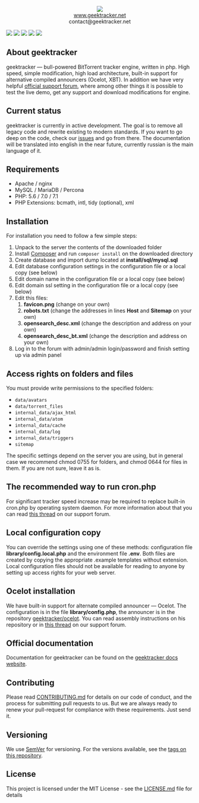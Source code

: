 <p align="center"><img src="http://www.geektracker.net/data/avatars/gallery/noavatar.png"><br>
   <a href="geektracker.net">www.geektracker.net</a><br>
contact@geektracker.net</p>

<img src="http://www.geektracker.net/data/images/1.jpg">
<img src="http://www.geektracker.net/data/images/2.jpg">
<img src="http://www.geektracker.net/data/images/3.jpg">
<img src="http://www.geektracker.net/data/images/4.jpg">
<img src="http://www.geektracker.net/data/images/5.jpg">

## About geektracker

geektracker — bull-powered BitTorrent tracker engine, written in php. High speed, simple modification, high load 
architecture, built-in support for alternative compiled announcers (Ocelot, XBT). In addition we have very helpful 
[official support forum](https://geektracker.com/forum), where among other things it is possible to test the live 
demo, get any support and download modifications for engine.

## Current status

geektracker is currently in active development. The goal is to remove all legacy code and rewrite existing to 
modern standards. If you want to go deep on the code, check our [issues](https://github.com/geektracker/geektracker/issues) 
and go from there. The documentation will be translated into english in the near future, currently russian is the main language of it.

## Requirements

* Apache / nginx
* MySQL / MariaDB / Percona
* PHP: 5.6 / 7.0 / 7.1
* PHP Extensions: bcmath, intl, tidy (optional), xml

## Installation

For installation you need to follow a few simple steps:

1. Unpack to the server the contents of the downloaded folder
1. Install [Composer](https://getcomposer.org/) and run `composer install` on the downloaded directory
1. Create database and import dump located at **install/sql/mysql.sql**
1. Edit database configuration settings in the configuration file or a local copy (see below)
1. Edit domain name in the configuration file or a local copy (see below)
1. Edit domain ssl setting in the configuration file or a local copy (see below)
1. Edit this files:
   1. **favicon.png** (change on your own)
   1. **robots.txt** (change the addresses in lines **Host** and **Sitemap** on your own)
   1. **opensearch_desc.xml** (change the description and address on your own)
   1. **opensearch_desc_bt.xml** (change the description and address on your own)
1. Log in to the forum with admin/admin login/password and finish setting up via admin panel

## Access rights on folders and files

You must provide write permissions to the specified folders:
* `data/avatars`
* `data/torrent_files`
* `internal_data/ajax_html`
* `internal_data/atom`
* `internal_data/cache`
* `internal_data/log`
* `internal_data/triggers`
* `sitemap`

The specific settings depend on the server you are using, but in general case we recommend chmod 0755 for folders, 
and chmod 0644 for files in them. If you are not sure, leave it as is.

## The recommended way to run cron.php

For significant tracker speed increase may be required to replace built-in cron.php by operating system daemon. For more 
information about that you can read [this thread](https://geektracker.com/forum/threads/52/) on our support forum.

## Local configuration copy

You can override the settings using one of these methods: configuration file **library/config.local.php** and the environment
file **.env**. Both files are created by copying the appropriate .example templates without extension. Local configuration files 
should not be available for reading to anyone by setting up access rights for your web server.

## Ocelot installation

We have built-in support for alternate compiled announcer — Ocelot. The configuration is in the file **library/config.php**,
the announcer is in the repository [geektracker/ocelot](https://github.com/geektracker/ocelot). You can read assembly instructions
on his repository or in [this thread](https://geektracker.com/forum/threads/26078/) on our support forum.

## Official documentation

Documentation for geektracker can be found on the [geektracker docs website](https://docs.geektracker.com).

## Contributing

Please read [CONTRIBUTING.md](CONTRIBUTING.md) for details on our code of conduct, and the process for 
submitting pull requests to us. But we are always ready to renew your pull-request for compliance with 
these requirements. Just send it.

## Versioning

We use [SemVer](http://semver.org/) for versioning. For the versions available, see the [tags on this repository](https://github.com/geektracker/geektracker/tags). 

## License

This project is licensed under the MIT License - see the [LICENSE.md](LICENSE.md) file for details
